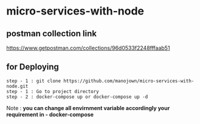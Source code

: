 # micro-services-with-node

## postman collection link
  https://www.getpostman.com/collections/96d0533f2248fffaab51
  
## for Deploying
    step - 1 : git clone https://github.com/manojown/micro-services-with-node.git
    step - 1 : Go to project directory
    step - 2 : docker-compose up or docker-compose up -d
    
Note : **you can change all envirnment variable accordingly your requirement in - docker-compose**
    
